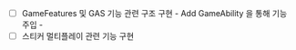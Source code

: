 - [ ] GameFeatures 및 GAS 기능 관련 구조 구현
      - Add GameAbility 을 통해 기능 주입 
      - 
- [ ] 스티커 멀티플레이 관련 기능 구현